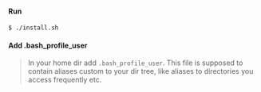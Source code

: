 #### Run ####
```
$ ./install.sh
```

#### Add .bash_profile_user ####
> In your home dir add `.bash_profile_user`. 
This file is supposed to contain aliases custom to your dir tree, like aliases to directories you access frequently etc.
